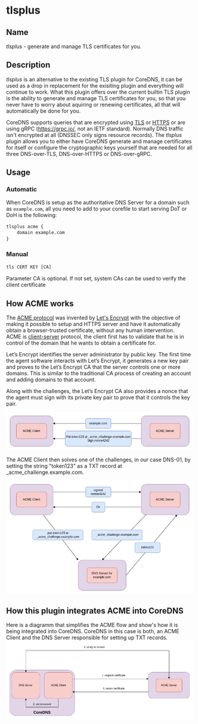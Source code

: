 # tlsplus

## Name

*tlsplus* - generate and manage TLS certificates for you.

## Description

*tlsplus* is an alternative to the existing TLS plugin for CoreDNS, it can be used as a drop in replacement for the exisiting plugin and everything will continue to work.
What this plugin offers over the current builtin TLS plugin is the ability to generate and manage TLS certificates for you, so that you never have to worry about aquiring or renewing certificates,
all that will automatically be done for you.

CoreDNS supports queries that are encrypted using [TLS](https://datatracker.ietf.org/doc/html/rfc7858) or [HTTPS](https://datatracker.ietf.org/doc/html/rfc8484)
or are using gRPC (https://grpc.io/, not an IETF standard). Normally DNS traffic isn't encrypted at all (DNSSEC only signs resource records).
The *tlsplus* plugin allows you to either have CoreDNS generate and manage certificates for itself or configure the cryptographic keys yourself that are needed for all three
DNS-over-TLS, DNS-over-HTTPS or DNS-over-gRPC.

## Usage

### Automatic

When CoreDNS is setup as the authoritative DNS Server for a domain such as `example.com`, all you need to add to your corefile to start serving DoT or DoH is the following:

~~~ txt
tlsplus acme {
    domain example.com
}
~~~

### Manual

~~~ txt
tls CERT KEY [CA]
~~~

Parameter CA is optional. If not set, system CAs can be used to verify the client certificate


## How ACME works

The [ACME protocol][ACME] was invented by [Let's Encrypt][Let's Encrypt] with the objective of making it possible to
setup and HTTPS server and have it automatically obtain a browser-trusted certificate, without any human intervention.\
ACME is [client-server][client-server] protocol, the client first has to validate that he is in control of the domain that he wants
to obtain a certificate for.

Let’s Encrypt identifies the server administrator by public key. The first time the agent software interacts with
Let’s Encrypt, it generates a new key pair and proves to the Let’s Encrypt CA that the server controls one or more domains.
This is similar to the traditional CA process of creating an account and adding domains to that account.

Along with the challenges, the Let’s Encrypt CA also provides a nonce that the agent must sign with its private key pair
to prove that it controls the key pair.

![ACME in CoreDNS](images/ACME1.drawio.png)

The ACME Client then solves one of the challenges, in our case DNS-01, by setting the string "token123" as a TXT record
at \_acme\_challenge.example.com.

![ACME in CoreDNS](images/ACME2.drawio.png)

## How this plugin integrates ACME into CoreDNS

Here is a diagramm that simplifies the ACME flow and show's how it is being integrated into CoreDNS.
CoreDNS in this case is both, an ACME Client and the DNS Server responsible for setting up TXT records.
![ACME in CoreDNS](images/acme-in-coredns-simplified.drawio.png)

[ACME]: https://datatracker.ietf.org/doc/html/rfc8555
[Let's Encrypt]: https://letsencrypt.org/
[client-server]: https://en.wikipedia.org/wiki/Client%E2%80%93server_model
